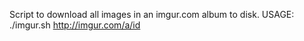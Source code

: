 Script to download all images in an imgur.com album
to disk.
USAGE: ./imgur.sh http://imgur.com/a/id
